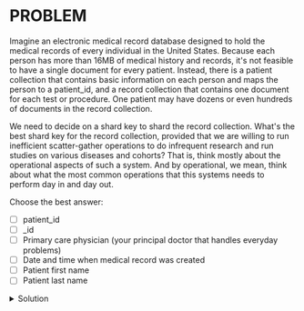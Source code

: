 # PROBLEM

Imagine an electronic medical record database designed to hold the medical records of every individual in the United States. Because each person has more than 16MB of medical history and records, it's not feasible to have a single document for every patient. Instead, there is a patient collection that contains basic information on each person and maps the person to a patient_id, and a record collection that contains one document for each test or procedure. One patient may have dozens or even hundreds of documents in the record collection.

We need to decide on a shard key to shard the record collection. What's the best shard key for the record collection, provided that we are willing to run inefficient scatter-gather operations to do infrequent research and run studies on various diseases and cohorts? That is, think mostly about the operational aspects of such a system. And by operational, we mean, think about what the most common operations that this systems needs to perform day in and day out.

Choose the best answer:

- [ ] patient_id
- [ ] _id
- [ ] Primary care physician (your principal doctor that handles everyday problems)
- [ ] Date and time when medical record was created
- [ ] Patient first name
- [ ] Patient last name

<details>
	<summary>Solution</summary>
	<br>patient_id
</details>